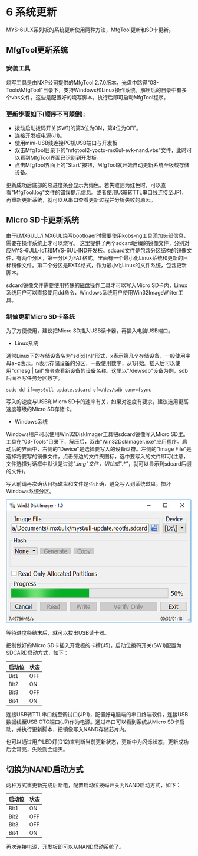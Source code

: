 # 6 系统更新

MYS-6ULX系列板的系统更新使用两种方法，MfgTool更新和SD卡更新。

## MfgTool更新系统

### 安装工具

烧写工具是由NXP公司提供的MfgTool 2.7.0版本，光盘中路径"03-Tools\MfgTool"目录下，支持Windows和Linux操作系统。解压后的目录中有多个vbs文件，这些是配置好的烧写脚本。执行后即可启动MfgTool程序。

### 更新步骤如下(顺序不可颠倒):

* 拨动启动拨码开关(SW1)的第3位为ON，第4位为OFF。
* 连接开发板电源(J1)。
* 使用mini-USB线连接PC机USB端口与开发板
* 双击MfgTool目录下的"mfgtool2-yocto-mx6ul-evk-nand.vbs"文件，此时可以看到MfgTool界面已识别到开发板。
* 点击MfgTool界面上的"Start"按钮，MfgTool就开始自动更新系统至板载存储设备。

更新成功后底部的总进度条会显示为绿色。若失败则为红色时，可以查看"MfgTool.log"文件的错误提示信息。或者使用USB转TTL串口线连接至JP1，再重新更新系统，就可以从串口查看更新过程并分析失败的原因。

## Micro SD卡更新系统

由于i.MX6ULL/i.MX6UL烧写bootloaer时需要使用kobs-ng工具添加头部信息，需要在操作系统上才可以烧写。
这里提供了两个sdcard后缀的镜像文件，分别对应MYS-6ULL-IoT和MYS-6UL-IND开发板。sdcard文件是包含分区结构的镜像文件，有两个分区，第一分区为FAT格式，里面有一个最小化Linux系统和更新的目标镜像文件。第二个分区是EXT4格式，作为最小化Linux的文件系统，包含更新脚本。

sdcard镜像文件需要使用特殊的磁盘操作工具才可以写入Micro SD卡内，Linux系统用户可以直接使用dd命令，Windows系统用户使用Win32ImageWriter工具。

### 制做更新Micro SD卡系统

为了方便使用，建议把Micro SD插入USB读卡器，再插入电脑USB端口。

* Linux系统

通常Linux下的存储设备名为"sd[x][n]"形式，x表示第几个存储设备，一般使用字母a~z表示。n表示存储设备的分区，一般使用数字，从1开始。插入后可以使用"dmesg | tail"命令查看新设备的设备名称。这里以"/dev/sdb"设备为例，sdb后面不写任务分区数字。

```
sudo dd if=mys6ull-update.sdcard of=/dev/sdb conv=fsync
```

写入的速度与USB和Micro SD卡的速率有关，如果对速度有要求，建议选用更高速度等级的Micro SD存储卡。

* Windows系统

Windows用户可以使用Win32DiskImager工具把sdcard镜像写入Micro SD里。工具在"03-Tools"目录下，解压后，双击"Win32DskImager.exe"应用程序。启动后的界面中，右侧的"Device"是选择要写入的设备盘符。左侧的"Image File"是选择将要写的镜像文件，点击旁边的文件夹图标，选中要写入的文件即可(注意，文件选择对话框中默认是过滤"*.img"文件，切找成"*.*"，就可以显示到sdcard后缀的文件)。

写入前请再次确认目标磁盘和文件是否正确，避免写入到系统磁盘，损坏Windows系统分区。

![Win32DiskImage写入镜像](image/6-1.png)

等待进度条结末后，就可以拔出USB读卡器。

把制做好的Micro SD卡插入开发板的卡槽(J5)，启动位拨码开关(SW1)配置为SDCARD启动方式，如下：

启动位 | 状态 
--- | ----
Bit1 | OFF
Bit2 | ON
Bit3 | OFF
Bit4 | ON

连接USB转TTL串口线至调试口(JP1)，配置好电脑端的串口终端软件，连接USB数据线至USB OTG端口(J7)作为电源。通过串口可以看到系统从Micro SD卡启动，并执行更新脚本，把镜像写入NAND存储芯片内。

也可以通过用户LED灯(D12)来判断当前更新状态，更新中为闪烁状态，更新成功后会常亮，失败则会熄灭。

## 切换为NAND启动方式

两种方式重更新完成后断电，配置启动位拨码开关为NAND启动方式，如下：

启动位 | 状态 
--- | ----
Bit1 | ON
Bit2 | OFF
Bit3 | OFF
Bit4 | ON

再次连接电源，开发板即可以从NAND启动系统了。

